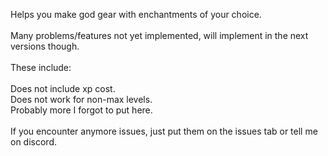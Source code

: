 Helps you make god gear with enchantments of your choice.</br>
</br>
Many problems/features not yet implemented, will implement in the next versions though.</br>
</br>
These include:</br>
</br>
Does not include xp cost.</br>
Does not work for non-max levels.</br>
Probably more I forgot to put here.</br>
</br>
If you encounter anymore issues, just put them on the issues tab or tell me on discord.</br>
